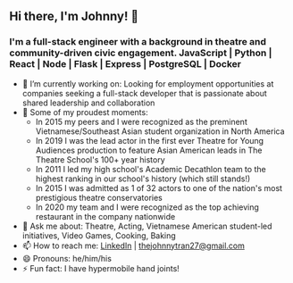 ## Hi there, I'm Johnny! 👋
### I'm a full-stack engineer with a background in theatre and community-driven civic engagement. JavaScript | Python | React | Node | Flask | Express | PostgreSQL | Docker


<!--
**TranJohnny/TranJohnny** is a ✨ _special_ ✨ repository because its `README.md` (this file) appears on your GitHub profile.
-->

- 🔭 I’m currently working on: Looking for employment opportunities at companies seeking a full-stack developer that is passionate about shared leadership and collaboration  
- 🌱 Some of my proudest moments:
  - In 2015 my peers and I were recognized as the preminent Vietnamese/Southeast Asian student organization in North America
  - In 2019 I was the lead actor in the first ever Theatre for Young Audiences production to feature Asian American leads in The Theatre School's 100+ year history
  - In 2011 I led my high school's Academic Decathlon team to the highest ranking in our school's history (which still stands!)
  - In 2015 I was admitted as 1 of 32 actors to one of the nation's most prestigious theatre conservatories
  - In 2020 my team and I were recognized as the top achieving restaurant in the company nationwide
- 💬 Ask me about: Theatre, Acting, Vietnamese American student-led initiatives, Video Games, Cooking, Baking
- 📫 How to reach me: [LinkedIn] | thejohnnytran27@gmail.com
- 😄 Pronouns: he/him/his
- ⚡ Fun fact: I have hypermobile hand joints!

[LinkedIn]: https://www.linkedin.com/in/thejohnnytran/
